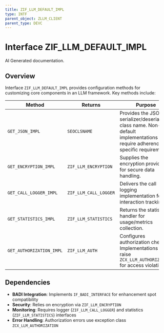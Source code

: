 ```yaml
---
title: ZIF_LLM_DEFAULT_IMPL
type: INTF
parent_object: ZLLM_CLIENT
parent_type: DEVC
---
```


# Interface ZIF_LLM_DEFAULT_IMPL

AI Generated documentation.

## Overview  

Interface `ZIF_LLM_DEFAULT_IMPL` provides configuration methods for customizing core components in an LLM framework. Key methods include:

| Method | Returns | Purpose |  
|--------|---------|---------|  
| `GET_JSON_IMPL` | `SEOCLSNAME` | Provides the JSON serializer/deserializer class name. Non-default implementations require adherence to specific requirements. |  
| `GET_ENCRYPTION_IMPL` | `ZIF_LLM_ENCRYPTION` | Supplies the encryption provider for secure data handling. |  
| `GET_CALL_LOGGER_IMPL` | `ZIF_LLM_CALL_LOGGER` | Delivers the call logging implementation for API interaction tracking. |  
| `GET_STATISTICS_IMPL` | `ZIF_LLM_STATISTICS` | Returns the statistics handler for usage/metrics collection. |  
| `GET_AUTHORIZATION_IMPL` | `ZIF_LLM_AUTH` | Configures authorization checks. Implementations **must** raise `ZCX_LLM_AUTHORIZATION` for access violations. |  

## Dependencies  

- **BADI Integration**: Implements `IF_BADI_INTERFACE` for enhancement spot compatibility  
- **Security**: Relies on encryption via `ZIF_LLM_ENCRYPTION`  
- **Monitoring**: Requires logger (`ZIF_LLM_CALL_LOGGER`) and statistics (`ZIF_LLM_STATISTICS`) interfaces  
- **Error Handling**: Authorization errors use exception class `ZCX_LLM_AUTHORIZATION`
